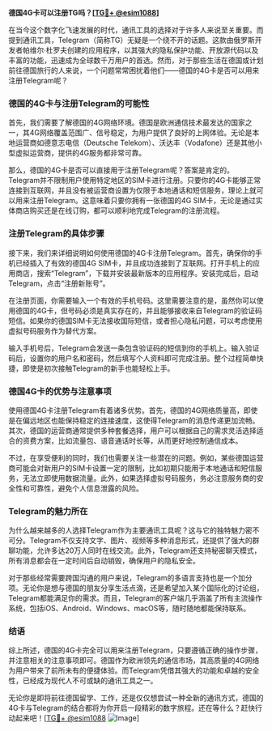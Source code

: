 **德国4G卡可以注册TG吗？[[TG💪+ @esim1088](https://t.me/s/esim1088)]**

在当今这个数字化飞速发展的时代，通讯工具的选择对于许多人来说至关重要。而提到通讯工具，Telegram（简称TG）无疑是一个绕不开的话题。这款由俄罗斯开发者帕维尔·杜罗夫创建的应用程序，以其强大的隐私保护功能、开放源代码以及丰富的功能，迅速成为全球数千万用户的首选。然而，对于那些生活在德国或计划前往德国旅行的人来说，一个问题常常困扰着他们——德国的4G卡是否可以用来注册Telegram呢？

### 德国的4G卡与注册Telegram的可能性

首先，我们需要了解德国的4G网络环境。德国是欧洲通信技术最发达的国家之一，其4G网络覆盖范围广、信号稳定，为用户提供了良好的上网体验。无论是本地运营商如德意志电信（Deutsche Telekom）、沃达丰（Vodafone）还是其他小型虚拟运营商，提供的4G服务都非常可靠。

那么，德国的4G卡是否可以直接用于注册Telegram呢？答案是肯定的。Telegram并不限制用户使用特定地区的SIM卡进行注册。只要你的4G卡能够正常连接到互联网，并且没有被运营商设置为仅限于本地通话和短信服务，理论上就可以用来注册Telegram。这意味着只要你拥有一张德国的4G SIM卡，无论是通过实体商店购买还是在线订购，都可以顺利地完成Telegram的注册流程。

### 注册Telegram的具体步骤

接下来，我们来详细说明如何使用德国的4G卡注册Telegram。首先，确保你的手机已经插入了有效的德国4G SIM卡，并且成功连接到了互联网。打开手机上的应用商店，搜索“Telegram”，下载并安装最新版本的应用程序。安装完成后，启动Telegram，点击“注册新账号”。

在注册页面，你需要输入一个有效的手机号码。这里需要注意的是，虽然你可以使用德国的4G卡，但号码必须是真实存在的，并且能够接收来自Telegram的验证码短信。如果你的德国SIM卡无法接收国际短信，或者担心隐私问题，可以考虑使用虚拟号码服务作为替代方案。

输入手机号后，Telegram会发送一条包含验证码的短信到你的手机上。输入验证码后，设置你的用户名和密码，然后填写个人资料即可完成注册。整个过程简单快捷，即使是初次接触Telegram的新手也能轻松上手。

### 德国4G卡的优势与注意事项

使用德国4G卡注册Telegram有着诸多优势。首先，德国的4G网络质量高，即使是在偏远地区也能保持稳定的连接速度，这使得Telegram的消息传递更加流畅。其次，德国的运营商通常提供多种套餐选择，用户可以根据自己的需求灵活选择适合的资费方案，比如流量包、语音通话时长等，从而更好地控制通信成本。

不过，在享受便利的同时，我们也需要关注一些潜在的问题。例如，某些德国运营商可能会对新用户的SIM卡设置一定的限制，比如初期只能用于本地通话和短信服务，无法立即使用数据流量。此外，如果选择虚拟号码服务，务必注意服务商的安全性和可靠性，避免个人信息泄露的风险。

### Telegram的魅力所在

为什么越来越多的人选择Telegram作为主要通讯工具呢？这与它的独特魅力密不可分。Telegram不仅支持文字、图片、视频等多种消息形式，还提供了强大的群聊功能，允许多达20万人同时在线交流。此外，Telegram还支持秘密聊天模式，所有消息都会在一定时间后自动销毁，确保用户的隐私安全。

对于那些经常需要跨国沟通的用户来说，Telegram的多语言支持也是一个加分项。无论你是想与德国的朋友分享生活点滴，还是希望加入某个国际化的讨论组，Telegram都能满足你的需求。而且，Telegram的客户端几乎涵盖了所有主流操作系统，包括iOS、Android、Windows、macOS等，随时随地都能保持联系。

### 结语

综上所述，德国的4G卡完全可以用来注册Telegram，只要遵循正确的操作步骤，并注意相关的注意事项即可。德国作为欧洲领先的通信市场，其高质量的4G网络为用户带来了前所未有的便捷体验。而Telegram凭借其强大的功能和卓越的安全性，已经成为现代人不可或缺的通讯工具之一。

无论你是即将前往德国留学、工作，还是仅仅想尝试一种全新的通讯方式，德国的4G卡与Telegram的结合都将为你开启一段精彩的数字旅程。还在等什么？赶快行动起来吧！[[TG💪+ @esim1088](https://t.me/s/esim1088) ![Image](https://i.postimg.cc/4NQfJmqS/Snipaste-2025-05-13-00-14-12.png)]